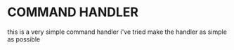 # COMMAND HANDLER
this is a very simple command handler i've tried make the handler as simple as possible
